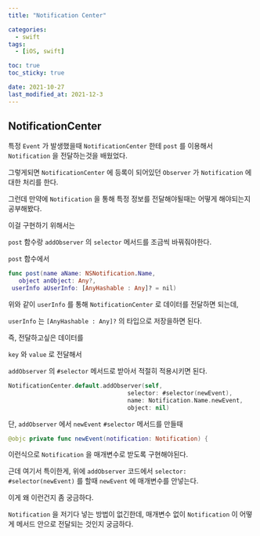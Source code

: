 ```yaml
---
title: "Notification Center"

categories:
  - swift
tags:
  - [iOS, swift]

toc: true
toc_sticky: true

date: 2021-10-27
last_modified_at: 2021-12-3
---
```


## NotificationCenter

특정 `Event` 가 발생했을때 `NotificationCenter` 한테 `post` 를 이용해서 `Notification` 을 전달하는것을 배웠었다.

그렇게되면 `NotificationCenter` 에 등록이 되어있던 `Observer` 가 `Notification` 에 대한 처리를 한다.

그런데 만약에 `Notification` 을 통해 특정 정보를 전달해야될때는 어떻게 해야되는지 공부해봤다.

이걸 구현하기 위해서는

`post` 함수랑 `addObserver` 의 `selector` 메서드를 조금씩 바꿔줘야한다.

`post` 함수에서

```swift
func post(name aName: NSNotification.Name, 
   object anObject: Any?, 
 userInfo aUserInfo: [AnyHashable : Any]? = nil)
```

위와 같이 `userInfo` 를 통해 `NotificationCenter` 로 데이터를 전달하면 되는데,

`userInfo` 는 `[AnyHashable : Any]?` 의 타입으로 저장을하면 된다.

즉, 전달하고싶은 데이터를 

`key` 와 `value` 로 전달해서 

`addObserver` 의 `#selector` 메서드로 받아서 적절히 적용시키면 된다.

```swift
NotificationCenter.default.addObserver(self,
                                  selector: #selector(newEvent),
                                  name: Notification.Name.newEvent,
                                  object: nil)
```

단, `addObserver` 에서 `newEvent` `#selector` 메서드를 만들때

```swift
@objc private func newEvent(notification: Notification) {
```

이런식으로 `Notification` 을 매개변수로 받도록 구현해야된다.

근데 여기서 특이한게, 위에 `addObserver` 코드에서 `selector: #selector(newEvent)` 를 할때 `newEvent` 에 매개변수를 안넣는다. 

이게 왜 이런건지 좀 궁금하다.

`Notification` 을 저기다 넣는 방법이 없긴한데, 매개변수 없이 `Notification` 이 어떻게 메서드 안으로 전달되는 것인지 궁금하다.